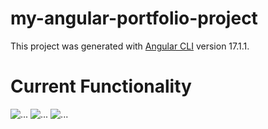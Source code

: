 # my-angular-portfolio-project

This project was generated with [Angular CLI](https://github.com/angular/angular-cli) version 17.1.1.

# Current Functionality
![...](https://github.com/pippin-29/my-angular-portfolio-project/blob/main/screenshots/Screenshot%202024-01-29%20at%2011.56.29%E2%80%AFam.png?raw=true)
![...](https://github.com/pippin-29/my-angular-portfolio-project/blob/main/screenshots/Screenshot%202024-01-29%20at%2011.56.48%E2%80%AFam.png?raw=true)
![...](https://github.com/pippin-29/my-angular-portfolio-project/blob/main/screenshots/Screenshot%202024-01-29%20at%2012.03.30%E2%80%AFpm.png?raw=true)